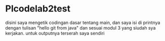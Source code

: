 # Plcodelab2test
disini saya mengetik codingan dasar tentang main,
dan saya isi di printnya dengan tulisan "hello git from java"
dan sesuai modul 3 yang siudah sya kerjakan. untuk outputnya terserah saya sendiri 